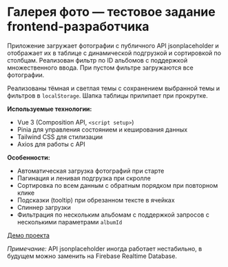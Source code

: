 # Галерея фото — тестовое задание frontend-разработчика

Приложение загружает фотографии с публичного API jsonplaceholder и отображает их в таблице с динамической подгрузкой и сортировкой по столбцам. Реализован фильтр по ID альбомов с поддержкой множественного ввода. При пустом фильтре загружаются все фотографии.

Реализованы тёмная и светлая темы с сохранением выбранной темы и фильтров в `localStorage`. Шапка таблицы прилипает при прокрутке.

**Используемые технологии:**  
- Vue 3 (Composition API, `<script setup>`)  
- Pinia для управления состоянием и кеширования данных  
- Tailwind CSS для стилизации  
- Axios для работы с API

**Особенности:**  
- Автоматическая загрузка фотографий при старте  
- Пагинация и ленивая подгрузка при скролле  
- Сортировка по всем данным с обратным порядком при повторном клике  
- Подсказки (tooltip) при обрезанном тексте в ячейках  
- Спиннер загрузки  
- Фильтрация по нескольким альбомам с поддержкой запросов с несколькими параметрами `albumId`

[Демо проекта](https://vrbdas.github.io/vue-bambit/)

_Примечание:_ API jsonplaceholder иногда работает нестабильно, в будущем можно заменить на Firebase Realtime Database.
